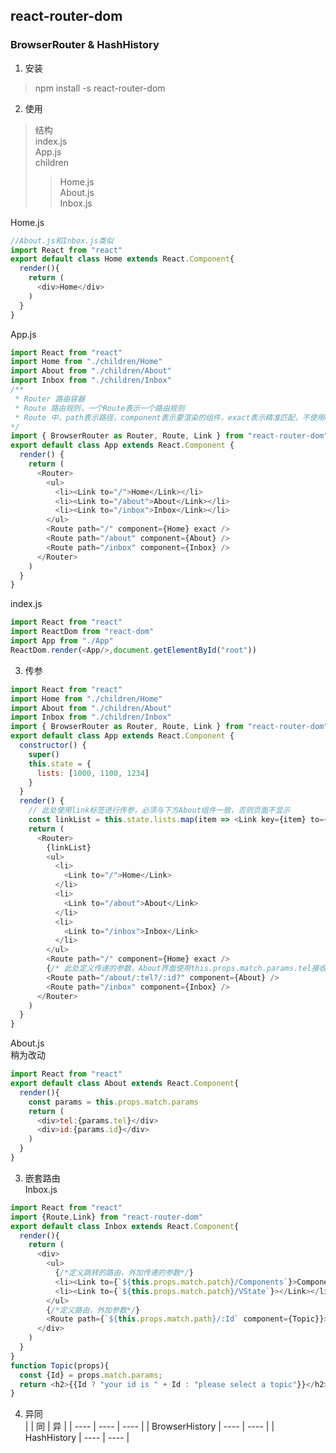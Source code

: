 ## react-router-dom  
### BrowserRouter & HashHistory 
1. 安装  
> npm install -s react-router-dom
2. 使用  
> 结构   
> index.js  
> App.js  
> children  
>> Home.js  
>> About.js  
>> Inbox.js  

Home.js
```javascript
//About.js和Inbox.js类似
import React from "react"
export default class Home extends React.Component{
  render(){
    return (
      <div>Home</div>
    )
  }
}
```
App.js
```javascript  
import React from "react"
import Home from "./children/Home"
import About from "./children/About"
import Inbox from "./children/Inbox"
/**
 * Router 路由容器
 * Route 路由规则，一个Route表示一个路由规则
 * Route 中，path表示路径，component表示要渲染的组件，exact表示精准匹配，不使用exact会出现一个路径渲染多个组件的情况
*/
import { BrowserRouter as Router, Route, Link } from "react-router-dom"
export default class App extends React.Component {
  render() {
    return (
      <Router>
        <ul>
          <li><Link to="/">Home</Link></li>
          <li><Link to="/about">About</Link></li>
          <li><Link to="/inbox">Inbox</Link></li>
        </ul>
        <Route path="/" component={Home} exact />
        <Route path="/about" component={About} />
        <Route path="/inbox" component={Inbox} />
      </Router>
    )
  }
} 
``` 
index.js
```javascript
import React from "react"
import ReactDom from "react-dom"
import App from "./App"
ReactDom.render(<App/>,document.getElementById("root"))
``` 
3. 传参   
```javascript
import React from "react"
import Home from "./children/Home"
import About from "./children/About"
import Inbox from "./children/Inbox"
import { BrowserRouter as Router, Route, Link } from "react-router-dom"
export default class App extends React.Component {
  constructor() {
    super()
    this.state = {
      lists: [1000, 1100, 1234]
    }
  }
  render() {
    // 此处使用link标签进行传参，必须与下方About组件一致，否则页面不显示
    const linkList = this.state.lists.map(item => <Link key={item} to={`/about/${item}/${item}`}>{item}<br/></Link>)
    return (
      <Router>
        {linkList}
        <ul>
          <li>
            <Link to="/">Home</Link>
          </li>
          <li>
            <Link to="/about">About</Link>
          </li>
          <li>
            <Link to="/inbox">Inbox</Link>
          </li>
        </ul>
        <Route path="/" component={Home} exact />
        {/* 此处定义传递的参数，About界面使用this.props.match.params.tel接收*/}
        <Route path="/about/:tel?/:id?" component={About} />
        <Route path="/inbox" component={Inbox} />
      </Router>
    )
  }
}
```
About.js  
稍为改动
```javascript
import React from "react"
export default class About extends React.Component{
  render(){
    const params = this.props.match.params
    return (
      <div>tel:{params.tel}</div>
      <div>id:{params.id}</div>
    )
  }
}
```
3. 嵌套路由  
Inbox.js
```javascript
import React from "react"
import {Route,Link} from "react-router-dom"
export default class Inbox extends React.Component{
  render(){
    return (
      <div>
        <ul>
          {/*定义跳转的路由，外加传递的参数*/}
          <li><Link to={`${this.props.match.patch}/Components`}>Components</Link></li>
          <li><Link to={`${this.props.match.patch}/VState`}></Link></li>
        </ul>
        {/*定义路由，外加参数*/}
        <Route path={`${this.props.match.path}/:Id` component={Topic}}></Route>
      </div>
    )
  }
}
function Topic(props){
  const {Id} = props.match.params;
  return <h2>{{Id ? "your id is " + Id : "please select a topic"}}</h2>
}

```  
4. 异同  
|                  | 同             | 异          |
|  ----            | ----           | ----        |
|  BrowserHistory  | ----           | ----        |
|  HashHistory     | ----           | ----        |